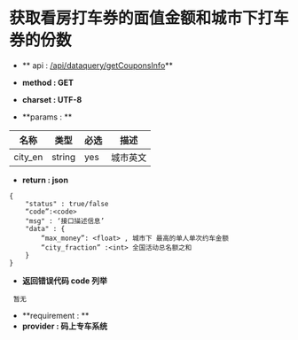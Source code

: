 
# 获取看房打车券的面值金额和城市下打车券的份数

* ** api : [/api/dataquery/getCouponsInfo](/api/dataquery/getCouponsInfo)** 

* **method : GET**

* **charset : UTF-8**

* **params : **

| 名称|类型| 必选 | 描述|
| -- | -- | -- | -- |
| city_en  | string | yes| 城市英文 |

* **return : json**

```
{
    "status" : true/false
    “code”:<code>
    "msg" : ‘接口描述信息’
    "data" : {
        “max_money”: <float> , 城市下 最高的单人单次约车金额
        “city_fraction” :<int> 全国活动总名额之和
    }
}
```
* **返回错误代码 code 列举**

```
 暂无

```


* **requirement : **
* **provider : 码上专车系统**
